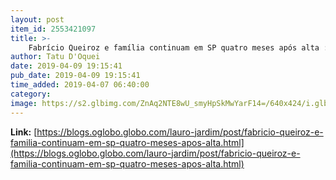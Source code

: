```yaml
---
layout: post
item_id: 2553421097
title: >-
    Fabrício Queiroz e família continuam em SP quatro meses após alta : Lauro Jardim
author: Tatu D'Oquei
date: 2019-04-09 19:15:41
pub_date: 2019-04-09 19:15:41
time_added: 2019-04-07 06:40:00
category: 
image: https://s2.glbimg.com/ZnAq2NTE8wU_smyHpSkMwYarF14=/640x424/i.glbimg.com/og/ig/infoglobo1/f/original/2019/01/07/80423788_o_motorista_fabricio_queiroz_ex-assessor_do_senador_eleito_flavio_bolsonaro_psl-rj_diss.jpg
---
```


**Link:** [https://blogs.oglobo.globo.com/lauro-jardim/post/fabricio-queiroz-e-familia-continuam-em-sp-quatro-meses-apos-alta.html](https://blogs.oglobo.globo.com/lauro-jardim/post/fabricio-queiroz-e-familia-continuam-em-sp-quatro-meses-apos-alta.html)

